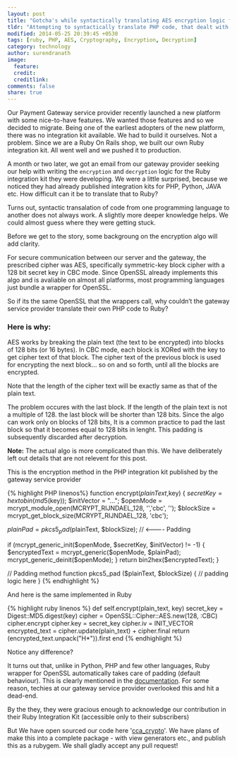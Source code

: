 ```yaml
---
layout: post
title: "Gotcha's while syntactically translating AES encryption logic from PHP to Ruby"
tldr: "Attempting to syntactically translate PHP code, that dealt with AES encryption logic, into Ruby stumped our Payment Gateway Service provider"
modified: 2014-05-25 20:39:45 +0530
tags: [ruby, PHP, AES, Cryptography, Encryption, Decryption]
category: technology
author: surendranath
image:
  feature: 
  credit: 
  creditlink: 
comments: false
share: true
---
```


Our Payment Gateway service provider recently launched a new platform with some nice-to-have features. We wanted those features and so we decided to migrate. Being one of the earliest adopters of the new platform, there was no integration kit available. We had to build it ourselves. Not a problem. Since we are a Ruby On Rails shop, we built our own Ruby integration kit. All went well and we pushed it to production.

A month or two later, we got an email from our gateway provider seeking our help with writing the `encryption` and `decryption` logic for the Ruby integration kit they were developing. We were a little surprised, because we noticed they had already published integration kits for PHP, Python, JAVA etc. How difficult can it be to translate that to Ruby?

Turns out, syntactic transalation of code from one programming language to another does not always work. A slightly more deeper knowledge helps. We could almost guess where they were getting stuck.

Before we get to the story, some backgroung on the encryption algo will add clarity.

For secure communication between our server and the gateway, the prescribed cipher was AES, specifically symmetric-key block cipher with a 128 bit secret key in CBC mode. Since OpenSSL already implements this algo and is avaliable on almost all platforms, most programming languages just bundle a wrapper for OpenSSL.

So if its the same OpenSSL that the wrappers call, why couldn’t the gateway service provider translate their own PHP code to Ruby?

### Here is why:

AES works by breaking the plain text (the text to be encrypted) into blocks of 128 bits (or 16 bytes). In CBC mode, each block is XORed with the key to get cipher text of that block. The cipher text of the previous block is used for encrypting the next block... so on and so forth, until all the blocks are encrypted.

Note that the length of the cipher text will be exactly same as that of the plain text.

The problem occures with the last block. If the length of the plain text is not a multiple of 128. the last block will be shorter than 128 bits. Since the algo can work only on blocks of 128 bits, It is a common practice to pad the last block so that it becomes equal to 128 bits in lenght. This padding is subsequently discarded after decryption.

**Note:** The actual algo is more complicated than this. We have deliberately left out details that are not relevent for this post.

This is the encryption method in the PHP integration kit published by the gateway service provider

{% highlight PHP linenos%}
function encrypt($plainText,$key)
{
  $secretKey = hextobin(md5($key));
  $initVector = "...";
  $openMode = mcrypt_module_open(MCRYPT_RIJNDAEL_128, '','cbc', '');
  $blockSize = mcrypt_get_block_size(MCRYPT_RIJNDAEL_128, 'cbc');

  $plainPad = pkcs5_pad($plainText, $blockSize);  //  <---- Padding

  if (mcrypt_generic_init($openMode, $secretKey, $initVector) != -1) 
  {
    $encryptedText = mcrypt_generic($openMode, $plainPad);
    mcrypt_generic_deinit($openMode);      
  } 
  return bin2hex($encryptedText);
}

// Padding method
function pkcs5_pad ($plainText, $blockSize)
{
  // padding logic here
}
{% endhighlight %}

And here is the same implemented in Ruby

{% highlight ruby linenos %}
def self.encrypt(plain_text, key)
    secret_key     = Digest::MD5.digest(key)
    cipher         = OpenSSL::Cipher::AES.new(128, :CBC)
    cipher.encrypt
    cipher.key     = secret_key
    cipher.iv      = INIT_VECTOR
    encrypted_text = cipher.update(plain_text) + cipher.final
    return (encrypted_text.unpack("H*")).first
end
{% endhighlight %}

Notice any difference?

It turns out that, unlike in Python, PHP and few other languages, Ruby wrapper for OpenSSL automatically takes care of padding (default behaviour). This is clearly mentioned in the [documentation][1]. For some reason, techies at our gateway service provider overlooked this and hit a dead-end.

By the they, they were gracious enough to acknowledge our contribution in their Ruby Integration Kit (accessible only to their subscribers)

But We have open sourced our code here '[cca_crypto][2]'. We have plans of make this into a complete package - with view generators etc., and publish this as a rubygem. We shall gladly accept any pull request!


[1]: https://ruby-doc.org/stdlib-2.0/libdoc/openssl/rdoc/OpenSSL/Cipher.html#method-i-final
[2]: https://github.com/elitmus/cca_crypto


